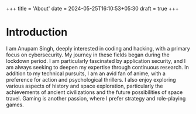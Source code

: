 +++
title = 'About'
date = 2024-05-25T16:10:53+05:30
draft = true
+++


# Introduction

I am Anupam Singh, deeply interested in coding and hacking, with a primary focus on cybersecurity. My journey in these fields began during the lockdown period. I am particularly fascinated by application security, and I am always seeking to deepen my expertise through continuous research. In addition to my technical pursuits, I am an avid fan of anime, 
with a preference for action and psychological thrillers. I also enjoy exploring various aspects of history and space exploration, particularly the achievements of ancient civilizations and the future possibilities of space travel. Gaming is another passion, where I prefer strategy and role-playing games.